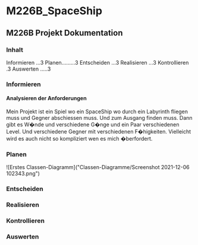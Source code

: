 # M226B_SpaceShip

## M226B Projekt Dokumentation
### Inhalt
Informieren ...3
Planen.........3
Entscheiden ...3
Realisieren ...3
Kontrollieren .3
Auswerten .....3

### Informieren
#### Analysieren der Anforderungen
Mein Projekt ist ein Spiel wo ein SpaceShip wo durch ein Labyrinth fliegen muss und Gegner abschiessen muss. Und zum Ausgang finden muss. Dann gibt es W�nde und verschiedene G�nge und ein Paar verschiedenen Level. Und verschiedene Gegner mit verschiedenen F�higkeiten. Vielleicht wird es auch nicht so kompliziert wen es mich �berfordert.

### Planen

![Erstes Classen-Diagramm]("Classen-Diagramme/Screenshot 2021-12-06 102343.png")

### Entscheiden

### Realisieren

### Kontrollieren

### Auswerten
